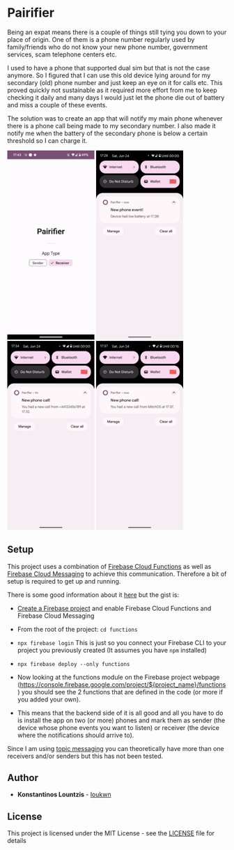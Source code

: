 # Pairifier

Being an expat means there is a couple of things still tying you down to your place of origin. One of them is a phone number regularly used by family/friends who do not know your new phone number, government services, scam telephone centers etc. 

I used to have a phone that supported dual sim but that is not the case anymore. So I figured that I can use this old device lying around for my secondary (old) phone number and just keep an eye on it for calls etc. This proved quickly not sustainable as it required more effort from me to keep checking it daily and many days I would just let the phone die out of battery and miss a couple of these events.

The solution was to create an app that will notify my main phone whenever there is a phone call being made to my secondary number. I also made it notify me when the battery of the secondary phone is below a certain threshold so I can charge it.
<p float="left">
  <img src="./screens/main.png" width="200" />
  <img src="./screens/event1.png" width="200" />
  <img src="./screens/phone1.png" width="200" />
  <img src="./screens/phone2.png" width="200" />
</p>

## Setup

This project uses a combination of [Firebase Cloud Functions](https://firebase.google.com/docs/functions) as well as [Firebase Cloud Messaging](https://firebase.google.com/docs/cloud-messaging) to achieve this communication. Therefore a bit of setup is required to get up and running.

There is some good information about it [here](https://firebase.google.com/docs/functions/get-started?gen=2nd) but the gist is:

- [Create a Firebase project](https://console.firebase.google.com/) and enable Firebase Cloud Functions and Firebase Cloud Messaging

- From the root of the project: `cd functions`

- `npx firebase login` This is just so you connect your Firebase CLI to your project you previously created (It assumes you have `npm` installed)

- `npx firebase deploy --only functions`

- Now looking at the functions module on the Firebase project webpage (https://console.firebase.google.com/project/${project_name}/functions) you should see the 2 functions that are defined in the code (or more if you added your own).

- This means that the backend side of it is all good and all you have to do is install the app on two (or more) phones and mark them as sender (the device whose phone events you want to listen) or receiver (the device where the notifications should arrive to). 

Since I am using [topic messaging](https://firebase.google.com/docs/cloud-messaging/android/topic-messaging) you can theoretically have more than one receivers and/or senders but this has not been tested.

## Author

* **Konstantinos Lountzis** - [loukwn](https://github.com/loukwn/)

## License

This project is licensed under the MIT License - see the [LICENSE](LICENSE) file for details
